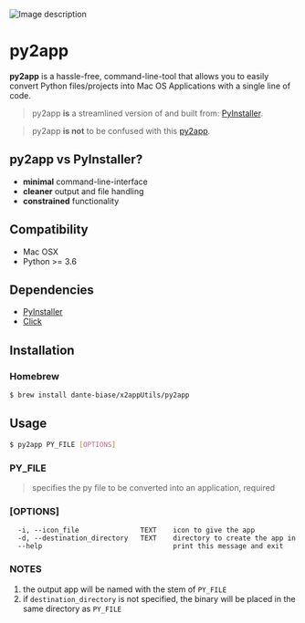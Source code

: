 ![Image description](https://i.ibb.co/3BZjX6m/banner.png)


# py2app

**py2app** is a hassle-free, command-line-tool that allows you to easily convert Python files/projects into Mac OS Applications with a single line of code.

>py2app **is** a streamlined version of and built from: [PyInstaller](https://pyinstaller.readthedocs.io/en/stable/).

>py2app **is not** to be confused with this [py2app](https://bitbucket.org/ronaldoussoren/py2app/src/default/). 

## py2app vs PyInstaller?
- **minimal** command-line-interface
- **cleaner** output and file handling
- **constrained** functionality 

## Compatibility
- Mac OSX
- Python >= 3.6

## Dependencies
- [PyInstaller](https://github.com/pyinstaller/pyinstaller)
- [Click](https://github.com/pallets/click)

## Installation

### Homebrew
```bash
$ brew install dante-biase/x2appUtils/py2app
```

## Usage

```bash
$ py2app PY_FILE [OPTIONS]
```

### PY_FILE
> specifies the py file to be converted into an application, required

### [OPTIONS]
```
  -i, --icon_file               TEXT    icon to give the app
  -d, --destination_directory   TEXT    directory to create the app in
  --help                                print this message and exit
```
### NOTES
1. the output app will be named with the stem of `PY_FILE`
2. if `destination_directory` is not specified, the binary will be placed in the same directory as `PY_FILE`
